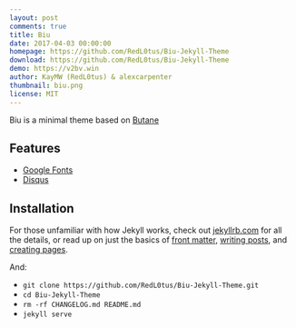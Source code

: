 ```yaml
---
layout: post
comments: true
title: Biu
date: 2017-04-03 00:00:00
homepage: https://github.com/RedL0tus/Biu-Jekyll-Theme
download: https://github.com/RedL0tus/Biu-Jekyll-Theme
demo: https://v2bv.win
author: KayMW (RedL0tus) & alexcarpenter
thumbnail: biu.png
license: MIT
---
```


Biu is a minimal theme based on [Butane](https://github.com/alexcarpenter/butane-jekyll-theme)

## Features

* [Google Fonts](https://fonts.google.com/)  
* [Disqus](https://disqus.com/)  

## Installation

For those unfamiliar with how Jekyll works, check out [jekyllrb.com](https://jekyllrb.com/) for all the details, or read up on just the basics of [front matter](https://jekyllrb.com/docs/frontmatter/), [writing posts](https://jekyllrb.com/docs/posts/), and [creating pages](https://jekyllrb.com/docs/pages/).

And:

* `git clone https://github.com/RedL0tus/Biu-Jekyll-Theme.git`
* `cd Biu-Jekyll-Theme`
* `rm -rf CHANGELOG.md README.md`
* `jekyll serve`
